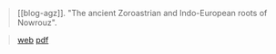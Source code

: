 > [[blog-agz]]. "The ancient Zoroastrian and Indo-European roots of Nowrouz". 

> [web](https://authenticgathazoroastrianism.org/2021/03/16/the-ancient-zoroastrian-and-indo-european-roots-of-nowrouz/)
> [pdf](agz2021-03-16.pdf)